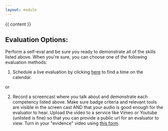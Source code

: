 ```yaml
---
layout: module
---
```

{{ content }}

<h2 id="eval">Evaluation Options:</h2>

Perform a self-eval and be sure you ready to demonstrate all of the skills listed above. When you're sure, you can choose one of the following evaluation methods:

1. Schedule a live evaluation by clicking <a href="https://scheduling.growstrong.io/?badge={{page.badge}}">here</a> to find a time on the calendar.

or

2. Record a screencast where you talk about and demonstrate each competency listed above. Make sure badge criteria and relevant tools are visible in the screen cast AND that your audio is good enough for the evaluator to hear. Upload the video to a service like Vimeo or Youtube (unlisted is fine) so that you can provide a public url for an evaluator to view. Turn in your "evidence" video using <a href="https://async-eval.growstrong.io/?badge={{page.badge}}">this form</a>.